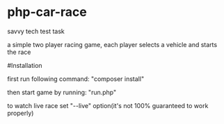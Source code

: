 # php-car-race
savvy tech test task

a simple two player racing game, each player selects a vehicle and starts the race

#Installation

first run following command:
"composer install"

then start game by running:
"run.php"

to watch live race set "--live" option(it's not 100% guaranteed to work properly)